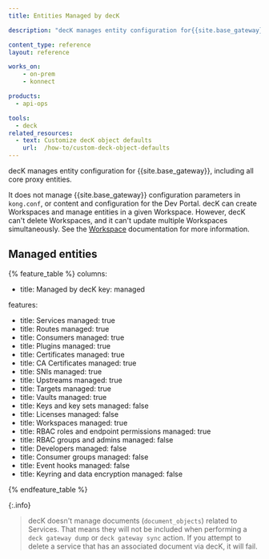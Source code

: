 ```yaml
---
title: Entities Managed by decK

description: "decK manages entity configuration for{{site.base_gateway}}, including all core proxy entities."

content_type: reference
layout: reference

works_on:
    - on-prem
    - konnect

products:
  - api-ops

tools:
  - deck
related_resources:
  - text: Customize decK object defaults
    url:  /how-to/custom-deck-object-defaults
---
```




decK manages entity configuration for {{site.base_gateway}}, including all core proxy entities.

It does not manage {{site.base_gateway}} configuration parameters in `kong.conf`, or content and configuration for the Dev Portal. decK can create Workspaces and manage entities in a given Workspace. 
However, decK can't delete Workspaces, and it can't update multiple Workspaces simultaneously.
See the [Workspace](/gateway/entities/workspace) documentation for more information. 


## Managed entities
{% feature_table %}
columns:
  - title: Managed by decK
    key: managed


features:
  - title: Services
    managed: true
  - title: Routes
    managed: true
  - title: Consumers
    managed: true
  - title: Plugins
    managed: true
  - title: Certificates
    managed: true
  - title: CA Certificates
    managed: true
  - title: SNIs
    managed: true
  - title: Upstreams
    managed: true
  - title: Targets
    managed: true
  - title: Vaults
    managed: true
  - title: Keys and key sets
    managed: false
  - title: Licenses
    managed: false
  - title: Workspaces
    managed: true
  - title: RBAC roles and endpoint permissions
    managed: true
  - title: RBAC groups and admins
    managed: false
  - title: Developers
    managed: false
  - title: Consumer groups
    managed: false
  - title: Event hooks
    managed: false
  - title: Keyring and data encryption
    managed: false
   
{% endfeature_table %}

{:.info}
> decK doesn't manage documents (`document_objects`) related to Services. That means they will not be included when performing a `deck gateway dump` or `deck gateway sync` action. If you attempt to delete a service that has an associated document via decK, it will fail.
